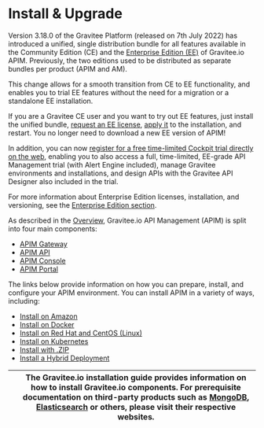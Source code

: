 # Install & Upgrade

Version 3.18.0 of the Gravitee Platform (released on 7th July 2022) has introduced a unified, single distribution bundle for all features available in the Community Edition (CE) and the [Enterprise Edition (EE)](https://docs.gravitee.io/ee/ee\_overview.html) of Gravitee.io APIM. Previously, the two editions used to be distributed as separate bundles per product (APIM and AM).

This change allows for a smooth transition from CE to EE functionality, and enables you to trial EE features without the need for a migration or a standalone EE installation.

If you are a Gravitee CE user and you want to try out EE features, just install the unified bundle, [request an EE license](https://docs.gravitee.io/ee/ee\_license.html), [apply it](https://docs.gravitee.io/ee/ee\_license.html) to the installation, and restart. You no longer need to download a new EE version of APIM!

In addition, you can now [register for a free time-limited Cockpit trial directly on the web](https://cockpit.gravitee.io/register), enabling you to also access a full, time-limited, EE-grade API Management trial (with Alert Engine included), manage Gravitee environments and installations, and design APIs with the Gravitee API Designer also included in the trial.

For more information about Enterprise Edition licenses, installation, and versioning, see the [Enterprise Edition section](https://docs.gravitee.io/ee/ee\_overview.html).

As described in the [Overview](https://docs.gravitee.io/apim/3.x/apim\_overview\_introduction.html#gravitee-overview), Gravitee.io API Management (APIM) is split into four main components:

* [APIM Gateway](https://docs.gravitee.io/apim/3.x/apim\_installguide\_gateway\_install\_zip.html)
* [APIM API](https://docs.gravitee.io/apim/3.x/apim\_installguide\_rest\_apis\_install\_zip.html)
* [APIM Console](https://docs.gravitee.io/apim/3.x/apim\_installguide\_management\_ui\_install\_zip.html)
* [APIM Portal](https://docs.gravitee.io/apim/3.x/apim\_installguide\_portal\_ui\_install\_zip.html)

The links below provide information on how you can prepare, install, and configure your APIM environment. You can install APIM in a variety of ways, including:

* [Install on Amazon](https://docs.gravitee.io/apim/3.x/apim\_installation\_guide\_amazon\_introduction.html)
* [Install on Docker](https://docs.gravitee.io/apim/3.x/apim\_installation\_guide\_docker\_introduction.html)
* [Install on Red Hat and CentOS (Linux)](https://docs.gravitee.io/apim/3.x/apim\_installguide\_redhat\_introduction.html)
* [Install on Kubernetes](https://docs.gravitee.io/apim/3.x/apim\_installguide\_kubernetes.html)
* [Install with .ZIP](https://docs.gravitee.io/apim/3.x/apim\_installguide\_gateway\_install\_zip.html)
* [Install a Hybrid Deployment](https://docs.gravitee.io/apim/3.x/apim\_installguide\_hybrid\_deployment.html#architecture)

|   | The Gravitee.io installation guide provides information on how to install Gravitee.io components. For prerequisite documentation on third-party products such as [MongoDB](https://docs.mongodb.com/), [Elasticsearch](https://www.elastic.co/guide/index.html) or others, please visit their respective websites. |
| - | ------------------------------------------------------------------------------------------------------------------------------------------------------------------------------------------------------------------------------------------------------------------------------------------------------------------ |
